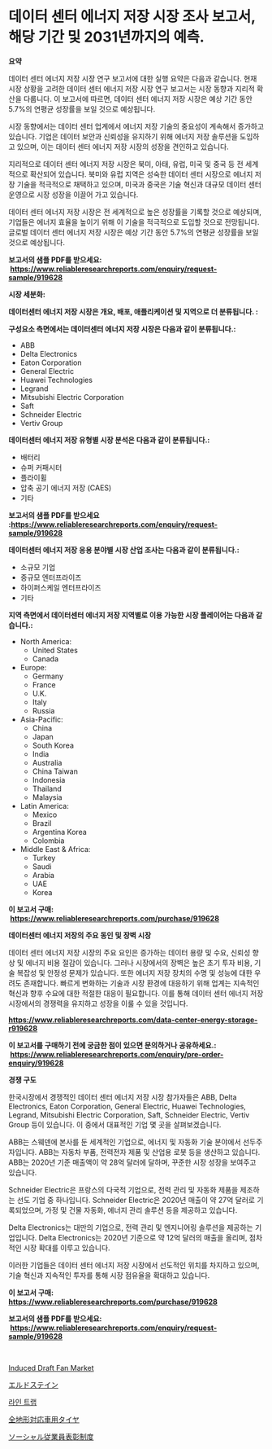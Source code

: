 <p><h1>데이터 센터 에너지 저장 시장 조사 보고서, 해당 기간 및 2031년까지의 예측.</h1></p><p><strong>요약</strong></p>
<p><p>데이터 센터 에너지 저장 시장 연구 보고서에 대한 실행 요약은 다음과 같습니다. 현재 시장 상황을 고려한 데이터 센터 에너지 저장 시장 연구 보고서는 시장 동향과 지리적 확산을 다룹니다. 이 보고서에 따르면, 데이터 센터 에너지 저장 시장은 예상 기간 동안 5.7%의 연평균 성장률을 보일 것으로 예상됩니다.</p><p>시장 동향에서는 데이터 센터 업계에서 에너지 저장 기술의 중요성이 계속해서 증가하고 있습니다. 기업은 데이터 보안과 신뢰성을 유지하기 위해 에너지 저장 솔루션을 도입하고 있으며, 이는 데이터 센터 에너지 저장 시장의 성장을 견인하고 있습니다.</p><p>지리적으로 데이터 센터 에너지 저장 시장은 북미, 아태, 유럽, 미국 및 중국 등 전 세계적으로 확산되어 있습니다. 북미와 유럽 지역은 성숙한 데이터 센터 시장으로 에너지 저장 기술을 적극적으로 채택하고 있으며, 미국과 중국은 기술 혁신과 대규모 데이터 센터 운영으로 시장 성장을 이끌어 가고 있습니다.</p><p>데이터 센터 에너지 저장 시장은 전 세계적으로 높은 성장률을 기록할 것으로 예상되며, 기업들은 에너지 효율을 높이기 위해 이 기술을 적극적으로 도입할 것으로 전망됩니다.글로벌 데이터 센터 에너지 저장 시장은 예상 기간 동안 5.7%의 연평균 성장률을 보일 것으로 예상됩니다.</p></p>
<p><strong>보고서의 샘플 PDF를 받으세요: &nbsp;<a href="https://www.reliableresearchreports.com/enquiry/request-sample/919628">https://www.reliableresearchreports.com/enquiry/request-sample/919628</a></strong></p>
<p><strong>시장 세분화:</strong></p>
<p><strong> 데이터센터 에너지 저장 시장은 개요, 배포, 애플리케이션 및 지역으로 더 분류됩니다. :</strong></p>
<p><strong>구성요소 측면에서는 데이터센터 에너지 저장 시장은 다음과 같이 분류됩니다.:</strong></p>
<p><ul><li>ABB</li><li>Delta Electronics</li><li>Eaton Corporation</li><li>General Electric</li><li>Huawei Technologies</li><li>Legrand</li><li>Mitsubishi Electric Corporation</li><li>Saft</li><li>Schneider Electric</li><li>Vertiv Group</li></ul></p>
<p><strong> 데이터센터 에너지 저장 유형별 시장 분석은 다음과 같이 분류됩니다.:</strong></p>
<p><ul><li>배터리</li><li>슈퍼 커패시터</li><li>플라이휠</li><li>압축 공기 에너지 저장 (CAES)</li><li>기타</li></ul></p>
<p><strong>보고서의 샘플 PDF를 받으세요 :<a href="https://www.reliableresearchreports.com/enquiry/request-sample/919628">https://www.reliableresearchreports.com/enquiry/request-sample/919628</a></strong></p>
<p><strong> 데이터센터 에너지 저장 응용 분야별 시장 산업 조사는 다음과 같이 분류됩니다.:</strong></p>
<p><ul><li>소규모 기업</li><li>중규모 엔터프라이즈</li><li>하이퍼스케일 엔터프라이즈</li><li>기타</li></ul></p>
<p><strong>지역 측면에서 데이터센터 에너지 저장 지역별로 이용 가능한 시장 플레이어는 다음과 같습니다.:</strong></p>
<p><ul>
    <li>
        North America:
        <ul>
            <li>United States</li>
            <li>Canada</li>
        </ul>
    </li>
    <li>
        Europe:
        <ul>
            <li>Germany</li>
            <li>France</li>
            <li>U.K.</li>
            <li>Italy</li>
            <li>Russia</li>
        </ul>
    </li>
    <li>
        Asia-Pacific:
        <ul>
            <li>China</li>
            <li>Japan</li>
            <li>South Korea</li>
            <li>India</li>
            <li>Australia</li>
            <li>China Taiwan</li>
            <li>Indonesia</li>
            <li>Thailand</li>
            <li>Malaysia</li>
        </ul>
    </li>
    <li>
        Latin America:
        <ul>
            <li>Mexico</li>
            <li>Brazil</li>
            <li>Argentina Korea</li>
            <li>Colombia</li>
        </ul>
    </li>
    <li>
        Middle East & Africa:
        <ul>
            <li>Turkey</li>
            <li>Saudi</li>
            <li>Arabia</li>
            <li>UAE</li>
            <li>Korea</li>
        </ul>
    </li>
    </ul></p>
<p><strong>이 보고서 구매: &nbsp;<a href="https://www.reliableresearchreports.com/purchase/919628">https://www.reliableresearchreports.com/purchase/919628</a></strong></p>
<p><strong>데이터센터 에너지 저장의 주요 동인 및 장벽 시장</strong></p>
<p><p>데이터 센터 에너지 저장 시장의 주요 요인은 증가하는 데이터 용량 및 수요, 신뢰성 향상 및 에너지 비용 절감이 있습니다. 그러나 시장에서의 장벽은 높은 초기 투자 비용, 기술 복잡성 및 안정성 문제가 있습니다. 또한 에너지 저장 장치의 수명 및 성능에 대한 우려도 존재합니다. 빠르게 변화하는 기술과 시장 환경에 대응하기 위해 업계는 지속적인 혁신과 향후 수요에 대한 적절한 대응이 필요합니다. 이를 통해 데이터 센터 에너지 저장 시장에서의 경쟁력을 유지하고 성장을 이룰 수 있을 것입니다.</p></p>
<p><strong><a href="https://www.reliableresearchreports.com/data-center-energy-storage-r919628">https://www.reliableresearchreports.com/data-center-energy-storage-r919628</a></strong></p>
<p><strong>이 보고서를 구매하기 전에 궁금한 점이 있으면 문의하거나 공유하세요.: &nbsp;<a href="https://www.reliableresearchreports.com/enquiry/pre-order-enquiry/919628">https://www.reliableresearchreports.com/enquiry/pre-order-enquiry/919628</a></strong></p>
<p><strong>경쟁 구도</strong></p>
<p><p>한국시장에서 경쟁적인 데이터 센터 에너지 저장 시장 참가자들은 ABB, Delta Electronics, Eaton Corporation, General Electric, Huawei Technologies, Legrand, Mitsubishi Electric Corporation, Saft, Schneider Electric, Vertiv Group 등이 있습니다. 이 중에서 대표적인 기업 몇 곳을 살펴보겠습니다.</p><p>ABB는 스웨덴에 본사를 둔 세계적인 기업으로, 에너지 및 자동화 기술 분야에서 선두주자입니다. ABB는 자동차 부품, 전력전자 제품 및 산업용 로봇 등을 생산하고 있습니다. ABB는 2020년 기준 매출액이 약 28억 달러에 달하며, 꾸준한 시장 성장을 보여주고 있습니다.</p><p>Schneider Electric은 프랑스의 다국적 기업으로, 전력 관리 및 자동화 제품을 제조하는 선도 기업 중 하나입니다. Schneider Electric은 2020년 매출이 약 27억 달러로 기록되었으며, 가정 및 건물 자동화, 에너지 관리 솔루션 등을 제공하고 있습니다.</p><p>Delta Electronics는 대만의 기업으로, 전력 관리 및 엔지니어링 솔루션을 제공하는 기업입니다. Delta Electronics는 2020년 기준으로 약 12억 달러의 매출을 올리며, 점차적인 시장 확대를 이루고 있습니다.</p><p>이러한 기업들은 데이터 센터 에너지 저장 시장에서 선도적인 위치를 차지하고 있으며, 기술 혁신과 지속적인 투자를 통해 시장 점유율을 확대하고 있습니다.</p></p>
<p><strong>이 보고서 구매: &nbsp; <a href="https://www.reliableresearchreports.com/purchase/919628">https://www.reliableresearchreports.com/purchase/919628</a></strong></p>
<p><strong>보고서의 샘플 PDF를 받으세요: &nbsp;<a href="https://www.reliableresearchreports.com/enquiry/request-sample/919628">https://www.reliableresearchreports.com/enquiry/request-sample/919628</a></strong><strong></strong></p>
<p>&nbsp;</p>
<p><p><a href="https://view.publitas.com/reportprime-1/induced-draft-fan-market-with-the-goal-of-estimating-the-market-size-and-future-growth-potential-of-various-market-segments-based-on-component-applications-end-user-and-region/">Induced Draft Fan Market</a></p><p><a href="https://github.com/zjkmgcs938405/Market-Research-Report-List-1/blob/main/481568322231.md">エルドステイン</a></p><p><a href="https://medium.com/@stanleylyittle554467/%EB%9D%BC%EC%9D%B8%ED%8A%B8%EB%9E%A9-%EC%8B%9C%EC%9E%A5-%EC%A0%84%EB%A7%9D-%EC%82%B0%EC%97%85-%EA%B0%9C%EC%9A%94-%EB%B0%8F-%EC%98%88%EC%B8%A1-2024%EB%85%84%EB%B6%80%ED%84%B0-2031%EB%85%84-877fcda41906">라인 트랩</a></p><p><a href="https://github.com/roulaayoub-saad/Market-Research-Report-List-1/blob/main/265756522228.md">全地形対応車用タイヤ</a></p><p><a href="https://medium.com/@mares423/%E7%A4%BE%E4%BC%9A%E7%9A%84%E5%BE%93%E6%A5%AD%E5%93%A1%E8%AA%8D%E8%AD%98%E3%82%B7%E3%82%B9%E3%83%86%E3%83%A0%E5%B8%82%E5%A0%B4%E3%83%AC%E3%83%9D%E3%83%BC%E3%83%88%E3%81%AF-%E3%81%93%E3%81%AE%E5%B8%82%E5%A0%B4%E3%81%AE%E6%9C%80%E6%96%B0%E3%83%88%E3%83%AC%E3%83%B3%E3%83%89%E3%81%A8%E6%88%90%E9%95%B7%E6%A9%9F%E4%BC%9A%E3%82%92%E6%98%8E%E3%82%89%E3%81%8B%E3%81%AB%E3%81%97%E3%81%A6%E3%81%84%E3%81%BE%E3%81%99-e3ab571129e8">ソーシャル従業員表彰制度</a></p></p>
